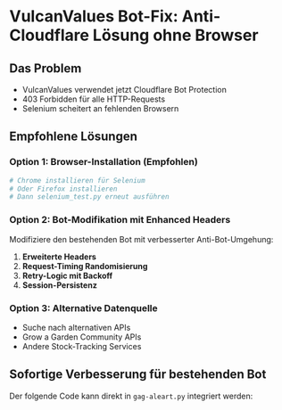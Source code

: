 # VulcanValues Bot-Fix: Anti-Cloudflare Lösung ohne Browser

## Das Problem
- VulcanValues verwendet jetzt Cloudflare Bot Protection
- 403 Forbidden für alle HTTP-Requests
- Selenium scheitert an fehlenden Browsern

## Empfohlene Lösungen

### Option 1: Browser-Installation (Empfohlen)
```bash
# Chrome installieren für Selenium
# Oder Firefox installieren
# Dann selenium_test.py erneut ausführen
```

### Option 2: Bot-Modifikation mit Enhanced Headers
Modifiziere den bestehenden Bot mit verbesserter Anti-Bot-Umgehung:

1. **Erweiterte Headers**
2. **Request-Timing Randomisierung** 
3. **Retry-Logic mit Backoff**
4. **Session-Persistenz**

### Option 3: Alternative Datenquelle
- Suche nach alternativen APIs
- Grow a Garden Community APIs
- Andere Stock-Tracking Services

## Sofortige Verbesserung für bestehenden Bot

Der folgende Code kann direkt in `gag-aleart.py` integriert werden:

